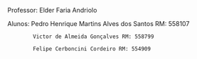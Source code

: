 Professor:  Elder Faria Andriolo  

Alunos:     Pedro Henrique Martins Alves dos Santos RM: 558107 

            Victor de Almeida Gonçalves RM: 558799 

            Felipe Cerboncini Cordeiro RM: 554909 